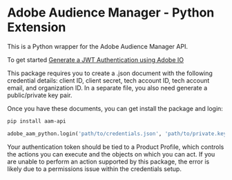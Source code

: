 # Adobe Audience Manager - Python Extension

This is a Python wrapper for the Adobe Audience Manager API.

To get started [Generate a JWT Authentication using Adobe IO](link)

This package requires you to create a .json document with the following credential details: client ID, client secret, tech account ID, tech account email, and organization ID. In a separate file, you also need generate a public/private key pair.

Once you have these documents, you can get install the package and login:

```sh
pip install aam-api
```

```py
adobe_aam_python.login('path/to/credentials.json', 'path/to/private.key')
```

Your authentication token should be tied to a Product Profile, which controls the actions you can execute and the objects on which you can act. If you are unable to perform an action supported by this package, the error is likely due to a permissions issue within the credentials setup.
